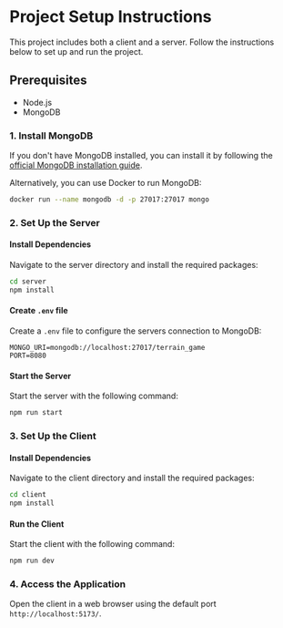 # Project Setup Instructions

This project includes both a client and a server. Follow the instructions below to set up and run the project.

## Prerequisites

- Node.js
- MongoDB

### 1. Install MongoDB

If you don't have MongoDB installed, you can install it by following the [official MongoDB installation guide](https://docs.mongodb.com/manual/installation/).

Alternatively, you can use Docker to run MongoDB:

```bash
docker run --name mongodb -d -p 27017:27017 mongo
```

### 2. Set Up the Server
#### Install Dependencies
Navigate to the server directory and install the required packages:
```bash
cd server
npm install
```

#### Create `.env` file
Create a `.env` file to configure the servers connection to MongoDB:
```dotenv
MONGO_URI=mongodb://localhost:27017/terrain_game
PORT=8080
```

#### Start the Server
Start the server with the following command:
```bash
npm run start
```

### 3. Set Up the Client
#### Install Dependencies
Navigate to the client directory and install the required packages:
```bash
cd client
npm install
```
#### Run the Client
Start the client with the following command:
```bash
npm run dev
```

### 4. Access the Application
Open the client in a web browser using the default port `http://localhost:5173/`.